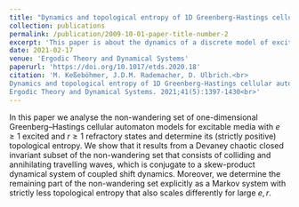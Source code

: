 ```yaml
---
title: "Dynamics and topological entropy of 1D Greenberg-Hastings cellular automata"
collection: publications
permalink: /publication/2009-10-01-paper-title-number-2
excerpt: 'This paper is about the dynamics of a discrete model of excitable media and its ergodic properties.'
date: 2021-02-17
venue: 'Ergodic Theory and Dynamical Systems'
paperurl: 'https://doi.org/10.1017/etds.2020.18'
citation: 'M. Keßeböhmer, J.D.M. Rademacher, D. Ulbrich.<br>
Dynamics and topological entropy of 1D Greenberg-Hastings cellular automata.<br>
Ergodic Theory and Dynamical Systems. 2021;41(5):1397-1430<br>'
---
```


In this paper we analyse the non-wandering set of one-dimensional Greenberg–Hastings cellular automaton models for excitable media with $e\geqslant 1$ excited and $r\geqslant 1$ refractory states and determine its (strictly positive) topological entropy. We show that it results from a Devaney chaotic closed invariant subset of the non-wandering set that consists of colliding and annihilating travelling waves, which is conjugate to a skew-product dynamical system of coupled shift dynamics. Moreover, we determine the remaining part of the non-wandering set explicitly as a Markov system with strictly less topological entropy that also scales differently for large $e,r$.
